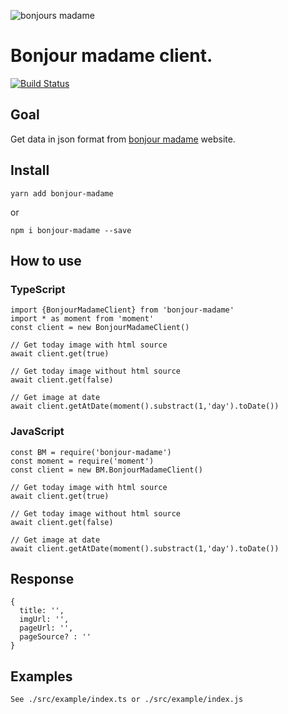 ![bonjours madame](https://68.media.tumblr.com/9f64a063a3b05589a99b6fff1dd87f83/tumblr_o6wzsiZO9m1v1wvcuo1_400.png)

# Bonjour madame client.

[![Build Status](https://travis-ci.com/damienmarchandfr/bonjour-madame.svg?branch=master)](https://travis-ci.com/damienmarchandfr/bonjour-madame)

## Goal

Get data in json format from [bonjour madame](http://dites.bonjourmadame.fr) website.

## Install

    yarn add bonjour-madame

or

    npm i bonjour-madame --save

## How to use

### TypeScript

    import {BonjourMadameClient} from 'bonjour-madame'
    import * as moment from 'moment'
    const client = new BonjourMadameClient()

    // Get today image with html source
    await client.get(true)

    // Get today image without html source
    await client.get(false)

    // Get image at date
    await client.getAtDate(moment().substract(1,'day').toDate())

### JavaScript

    const BM = require('bonjour-madame')
    const moment = require('moment')
    const client = new BM.BonjourMadameClient()

    // Get today image with html source
    await client.get(true)

    // Get today image without html source
    await client.get(false)

    // Get image at date
    await client.getAtDate(moment().substract(1,'day').toDate())

## Response

    {
      title: '',
      imgUrl: '',
      pageUrl: '',
      pageSource? : ''
    }

## Examples

    See ./src/example/index.ts or ./src/example/index.js
